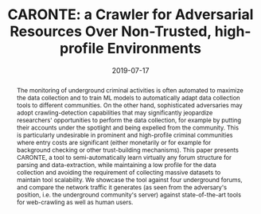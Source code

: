 ---
title: "CARONTE: a Crawler for Adversarial Resources Over Non-Trusted, high-profile Environments"
collection: publications
permalink: /publication/2019-07-17-caronte
date: 2019-07-17
venue: '2019 IEEE European Symposium on Security and Privacy Workshops (EuroS&PW) - 1st Workshop on Attackers and Cyber-Crime Operations'
open_access_link: "https://arxiv.org/abs/2009.08148"
#publisher_link: 'https://ieeexplore.ieee.org/abstract/document/8802484'
authors: 'Campobasso, M., Burda, P., Allodi, L.'
abstract: "The monitoring of underground criminal activities is often automated to maximize the data collection and to train ML models to automatically adapt data collection tools to different communities. On the other hand, sophisticated adversaries may adopt crawling-detection capabilities that may significantly jeopardize researchers' opportunities to perform the data collection, for example by putting their accounts under the spotlight and being expelled from the community. This is particularly undesirable in prominent and high-profile criminal communities where entry costs are significant (either monetarily or for example for background checking or other trust-building mechanisms). This paper presents CARONTE, a tool to semi-automatically learn virtually any forum structure for parsing and data-extraction, while maintaining a low profile for the data collection and avoiding the requirement of collecting massive datasets to maintain tool scalability. We showcase the tool against four underground forums, and compare the network traffic it generates (as seen from the adversary's position, i.e. the underground community's server) against state-of-the-art tools for web-crawling as well as human users."
source: https://github.com/michelecampobasso/caronte-crawler
---